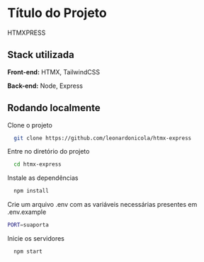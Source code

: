 
# Título do Projeto

HTMXPRESS


## Stack utilizada

**Front-end:** HTMX, TailwindCSS

**Back-end:** Node, Express


## Rodando localmente

Clone o projeto

```bash
  git clone https://github.com/leonardonicola/htmx-express
```

Entre no diretório do projeto

```bash
  cd htmx-express
```

Instale as dependências

```bash
  npm install
```

Crie um arquivo .env com as variáveis necessárias presentes em .env.example

```bash
PORT=suaporta
```

Inicie os servidores

```bash
  npm start
```

